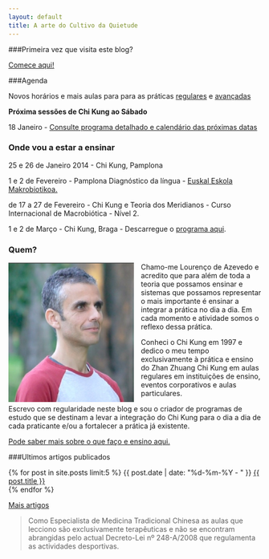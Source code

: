 ```yaml
---
layout: default 
title: A arte do Cultivo da Quietude
---
```

###Primeira vez que visita este blog?

[Comece aqui!](/inicio.html)

###Agenda

Novos horários e mais aulas para para as práticas [regulares](regulares.html) e [avançadas](avancadas.html)

**Próxima sessões de Chi Kung ao Sábado**

18 Janeiro  - [Consulte programa detalhado e calendário das próximas datas](intensivas.html)

### Onde vou a estar a ensinar

25 e 26 de Janeiro 2014 - Chi Kung, Pamplona

1 e 2 de Fevereiro - Pamplona Diagnóstico da língua - [Euskal Eskola
Makrobiotikoa.](http://www.euskaleskolamakrobiotikoa.blogspot.pt/)

de 17 a 27 de Fevereiro - Chi Kung e Teoria dos Meridianos - Curso Internacional de Macrobiótica - Nível 2.

1 e 2 de Março - Chi Kung, Braga - Descarregue o [programa aqui](https://s3-eu-west-1.amazonaws.com/devagar/seminario-braga.pdf). 

### Quem?

<p><img src="/files/foto.jpg" class="profile" style="float: left; margin-right: 1em; width: 250px;"></p>

Chamo-me Lourenço de Azevedo e acredito que para além de toda a teoria que possamos ensinar e sistemas que possamos representar o mais importante é ensinar a integrar a prática no dia a dia. Em cada momento e atividade somos o reflexo dessa prática. 

Conheci o Chi Kung em 1997 e dedico o meu tempo exclusivamente à prática e ensino do Zhan Zhuang Chi Kung em aulas regulares em instituições de ensino, eventos corporativos e aulas particulares. 

Escrevo com regularidade neste blog e sou o criador de programas de estudo que se destinam a levar a integração do Chi Kung para o dia a dia de cada praticante e/ou a fortalecer a prática já existente. 

[Pode saber mais sobre o que faço e ensino aqui.](sobremim.html) 

###Ultimos artigos publicados

<div class="hfeed">
	<article class="hentry entry">
	  <p>{% for post in site.posts limit:5 %}
	      <time datetime="{{ post.date | xmlschema }}">{{ post.date | date: "%d-%m-%Y - " }}</time>
	      <a href="{{ post.url }}">{{ post.title }}</a>
	      <br>
	  {% endfor %}
	</p>
	</article>
</div>

[Mais artigos](http://devagar.org/blog.html) 

>Como Especialista de Medicina Tradicional Chinesa as aulas que lecciono são exclusivamente terapêuticas e não se encontram abrangidas pelo actual Decreto-Lei nº 248-A/2008 que regulamenta as actividades desportivas.
